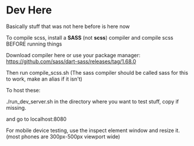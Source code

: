 # Dev Here

Basically stuff that was not here before is here now

To compile scss, install a **SASS** (not **scss**) compiler and compile scss BEFORE running things

Download compiler here or use your package manager:
https://github.com/sass/dart-sass/releases/tag/1.68.0

Then run compile_scss.sh (The sass compiler should be called sass for this to work, make an alias if it isn't)

To host these:

./run_dev_server.sh
in the directory where you want to test stuff, copy if missing.

and go to localhost:8080


For mobile device testing, use the inspect element window and resize it. (most phones are 300px-500px viewport wide)
